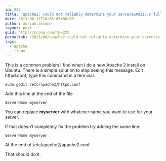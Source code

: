 ```yaml
---
id: 225
title: 'apache2: Could not reliably determine your servers&#8217;s fully qualified domain name, using 127.0.0.1 for ServerName'
date: 2011-06-11T18:05:05+00:00
author: adrian.ancona
layout: post
guid: http://ncona.com/?p=225
permalink: /2011/06/apache2-could-not-reliably-determine-your-serverss-fully-qualified-domain-name-using-127-0-0-1-for-servername/
tags:
  - apache
  - linux
---
```

This is a common problem I find when I do a new Apache 2 install on Ubuntu. There is a simple solution to stop seeing this message. Edit httpd.conf, type this command in a terminal:

```
sudo gedit /etc/apache2/httpd.conf
```

Add this line at the end of the file

```
ServerName myserver
```

You can replace **myserver** with whatever name you want to use for your server.

If that doesn&#8217;t completely fix the problem try adding the same line:

```
ServerName myserver
```

At the end of /etc/apache2/apache2.conf

That should do it.

<!--more-->
